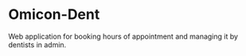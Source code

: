 # Omicon-Dent
Web application for booking hours of appointment and managing it by dentists in admin.
